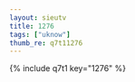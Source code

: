 ```yaml
--- 
layout: sieutv
title: 1276
tags: ["uknow"]
thumb_re: q7t11276
---
```

{% include q7t1 key="1276" %} 

